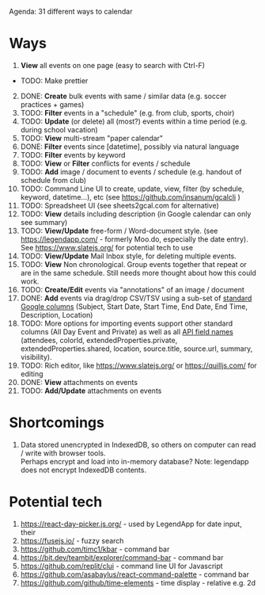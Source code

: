 Agenda: 31 different ways to calendar

# Ways

1. **View** all events on one page (easy to search with Ctrl-F)

- TODO: Make prettier

2. DONE: **Create** bulk events with same / similar data (e.g. soccer practices + games)
3. TODO: **Filter** events in a "schedule" (e.g. from club, sports, choir)
4. TODO: **Update** (or delete) all (most?) events within a time period (e.g. during school vacation)
5. TODO: **View** multi-stream "paper calendar"
6. DONE: **Filter** events since [datetime], possibly via natural language
7. TODO: **Filter** events by keyword
8. TODO: **View** or **Filter** conflicts for events / schedule
9. TODO: **Add** image / document to events / schedule (e.g. handout of schedule from club)
10. TODO: Command Line UI to create, update, view, filter (by schedule, keyword, datetime...), etc (see https://github.com/insanum/gcalcli )
11. TODO: Spreadsheet UI (see sheets2gcal.com for alternative)
12. TODO: **View** details including description (in Google calendar can only see summary)
13. TODO: **View/Update** free-form / Word-document style. (see https://legendapp.com/ - formerly Moo.do, especially the date entry). See https://www.slatejs.org/ for potential tech to use
14. TODO: **View/Update** Mail Inbox style, for deleting multiple events.
15. TODO: **View** Non chronological. Group events together that repeat or are in the same schedule. Still needs more thought about how this could work.
16. TODO: **Create/Edit** events via "annotations" of an image / document
17. DONE: **Add** events via drag/drop CSV/TSV using a sub-set of [standard Google columns](https://support.google.com/calendar/answer/37118?hl=en&co=GENIE.Platform%3DDesktop#zippy=%2Ccreate-or-edit-a-csv-file) (Subject, Start Date, Start Time, End Date, End Time, Description, Location)
18. TODO: More options for importing events support other standard columns (All Day Event and Private) as well as all [API field names](https://developers.google.com/calendar/api/v3/reference/events) (attendees, colorId, extendedProperties.private, extendedProperties.shared, location, source.title, source.url, summary, visibility).
19. TODO: Rich editor, like https://www.slatejs.org/ or https://quilljs.com/ for editing
20. DONE: **View** attachments on events
21. TODO: **Add/Update** attachments on events

# Shortcomings

1. Data stored unencrypted in IndexedDB, so others on computer can read / write with browser tools.  
   Perhaps encrypt and load into in-memory database? Note: legendapp does not encrypt IndexedDB contents.

# Potential tech

1. https://react-day-picker.js.org/ - used by LegendApp for date input, their
2. https://fusejs.io/ - fuzzy search
3. https://github.com/timc1/kbar - command bar
4. https://bit.dev/teambit/explorer/command-bar - command bar
5. https://github.com/replit/clui - command line UI for Javascript
6. https://github.com/asabaylus/react-command-palette - command bar
7. https://github.com/github/time-elements - time display - relative e.g. 2d
